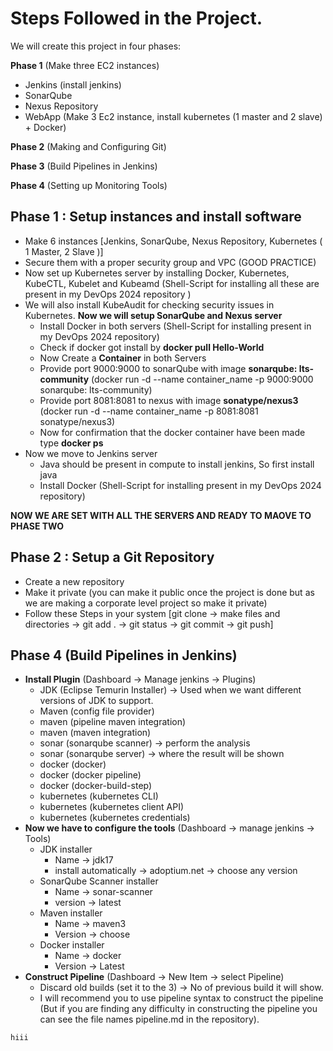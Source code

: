 # Steps Followed in the Project.

We will create this project in four phases:

**Phase 1** (Make three EC2 instances)
- Jenkins (install jenkins) 
- SonarQube
- Nexus Repository
- WebApp (Make 3 Ec2 instance, install kubernetes (1 master and 2 slave) + Docker)

**Phase 2** (Making and Configuring Git)

**Phase 3** (Build Pipelines in Jenkins)

**Phase 4** (Setting up Monitoring Tools)


## Phase 1 : Setup instances and install software
- Make 6 instances [Jenkins, SonarQube, Nexus Repository, Kubernetes ( 1 Master, 2 Slave )]
- Secure them with a proper security group and VPC (GOOD PRACTICE)
- Now set up Kubernetes server by installing Docker, Kubernetes, KubeCTL, Kubelet and Kubeamd (Shell-Script for installing all these are present in my DevOps 2024 repository )
- We will also install KubeAudit for checking security issues in Kubernetes.
  **Now we will setup SonarQube and Nexus server**
  - Install Docker in both servers (Shell-Script for installing present in my DevOps 2024 repository)
  - Check if docker got install by **docker pull Hello-World**
  - Now Create a **Container** in both Servers
  - Provide port 9000:9000 to sonarQube with image **sonarqube: lts-community** (docker run -d --name container_name -p 9000:9000 sonarqube: lts-community)
  - Provide port 8081:8081 to nexus with image **sonatype/nexus3** (docker run -d --name container_name -p 8081:8081 sonatype/nexus3)
  - Now for confirmation that the docker container have been made type **docker ps**
- Now we move to Jenkins server
  - Java should be present in compute to install jenkins, So first install java
  - Install Docker (Shell-Script for installing present in my DevOps 2024 repository)

**NOW WE ARE SET WITH ALL THE SERVERS AND READY TO MAOVE TO PHASE TWO**


## Phase 2 : Setup a Git Repository
- Create a new repository
- Make it private (you can make it public once the project is done but as we are making a corporate level project so make it private)
- Follow these Steps in your system [git clone -> make files and directories -> git add . -> git status -> git commit -> git push]


## Phase 4 (Build Pipelines in Jenkins)
- **Install Plugin** (Dashboard -> Manage jenkins -> Plugins)
  - JDK (Eclipse Temurin Installer) -> Used when we want different versions of JDK to support.
  - Maven (config file provider)
  - maven (pipeline maven integration)
  - maven (maven integration)
  - sonar (sonarqube scanner) -> perform the analysis
  - sonar (sonarqube server) -> where the result will be shown
  - docker (docker)
  - docker (docker pipeline)
  - docker (docker-build-step)
  - kubernetes (kubernetes CLI)
  - kubernetes (kubernetes client API)
  - kubernetes (kubernetes credentials)
- **Now we have to configure the tools** (Dashboard -> manage jenkins -> Tools)
  - JDK installer
    - Name -> jdk17
    - install automatically -> adoptium.net -> choose any version
  - SonarQube Scanner installer
    - Name -> sonar-scanner
    - version -> latest
  - Maven installer
    - Name -> maven3
    - Version -> choose
  - Docker installer
    - Name -> docker
    - Version -> Latest
 - **Construct Pipeline** (Dashboard -> New Item -> select Pipeline)
   - Discard old builds (set it to the 3) -> No of previous build it will show.
   - I will recommend you to use pipeline syntax to construct the pipeline (But if you are finding any difficulty in constructing the pipeline you can see the file names pipeline.md in the repository).

  ```bash
  hiii
 ```
